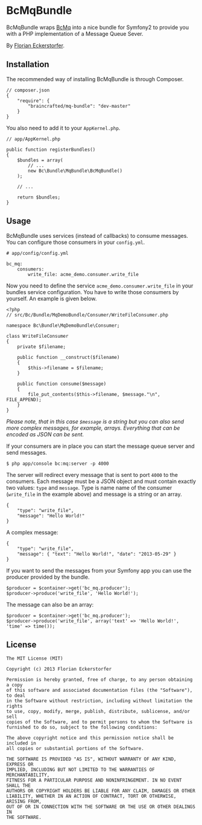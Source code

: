BcMqBundle
==========

BcMqBundle wraps [BcMq](https://github.com/braincrafted/mq) into a nice bundle for Symfony2 to provide you with a PHP implementation of a Message Queue Sever.

By [Florian Eckerstorfer](http://florianeckerstorfer.com).


Installation
------------

The recommended way of installing BcMqBundle is through Composer.

    // composer.json
    {
        "require": {
            "braincrafted/mq-bundle": "dev-master"
        }
    }

You also need to add it to your `AppKernel.php`.

    // app/AppKernel.php

    public function registerBundles()
    {
        $bundles = array(
            // ...
            new Bc\Bundle\MqBundle\BcMqBundle()
        );

        // ...

        return $bundles;
    }


Usage
-----

BcMqBundle uses services (instead of callbacks) to consume messages. You can configure those consumers in your `config.yml`.

    # app/config/config.yml

    bc_mq:
        consumers:
            write_file: acme_demo.consumer.write_file

Now you need to define the service `acme_demo.consumer.write_file` in your bundles service configuration. You have to write those consumers by yourself. An example is given below.

    <?php
    // src/Bc/Bundle/MqDemoBundle/Consumer/WriteFileConsumer.php

    namespace Bc\Bundle\MqDemoBundle\Consumer;

    class WriteFileConsumer
    {
        private $filename;

        public function __construct($filename)
        {
            $this->filename = $filename;
        }

        public function consume($message)
        {
            file_put_contents($this->filename, $message."\n", FILE_APPEND);
        }
    }

*Please note, that in this case `$message` is a string but you can also send more complex messages, for example, arrays. Everything that can be encoded as JSON can be sent.*

If your consumers are in place you can start the message queue server and send messages.

    $ php app/console bc:mq:server -p 4000

The server will redirect every message that is sent to port `4000` to the consumers. Each message must be a JSON object and must contain exactly two values: `type` and `message`. Type is name name of the consumer (`write_file` in the example above) and message is a string or an array.

    {
        "type": "write_file",
        "message": "Hello World!"
    }

A complex message:

    {
        "type": "write_file",
        "message": { "text": "Hello World!", "date": "2013-05-29" }
    }

If you want to send the messages from your Symfony app you can use the producer provided by the bundle.

    $producer = $container->get('bc_mq.producer');
    $producer->produce('write_file', 'Hello World!');

The message can also be an array:

    $producer = $container->get('bc_mq.producer');
    $producer->produce('write_file', array('text' => 'Hello World!', 'time' => time());


License
-------

    The MIT License (MIT)

    Copyright (c) 2013 Florian Eckerstorfer

    Permission is hereby granted, free of charge, to any person obtaining a copy
    of this software and associated documentation files (the "Software"), to deal
    in the Software without restriction, including without limitation the rights
    to use, copy, modify, merge, publish, distribute, sublicense, and/or sell
    copies of the Software, and to permit persons to whom the Software is
    furnished to do so, subject to the following conditions:

    The above copyright notice and this permission notice shall be included in
    all copies or substantial portions of the Software.

    THE SOFTWARE IS PROVIDED "AS IS", WITHOUT WARRANTY OF ANY KIND, EXPRESS OR
    IMPLIED, INCLUDING BUT NOT LIMITED TO THE WARRANTIES OF MERCHANTABILITY,
    FITNESS FOR A PARTICULAR PURPOSE AND NONINFRINGEMENT. IN NO EVENT SHALL THE
    AUTHORS OR COPYRIGHT HOLDERS BE LIABLE FOR ANY CLAIM, DAMAGES OR OTHER
    LIABILITY, WHETHER IN AN ACTION OF CONTRACT, TORT OR OTHERWISE, ARISING FROM,
    OUT OF OR IN CONNECTION WITH THE SOFTWARE OR THE USE OR OTHER DEALINGS IN
    THE SOFTWARE.

